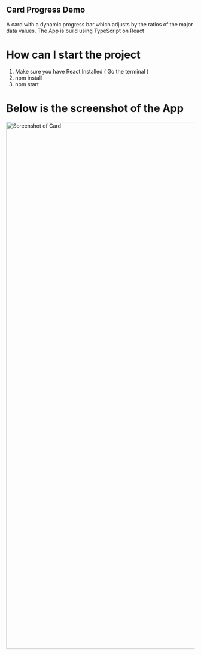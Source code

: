 ## Card Progress Demo
A card with a dynamic progress bar which adjusts by the ratios of the major data values.
The App is build using TypeScript on React

# How can I start the project
1.  Make sure you have React Installed ( Go the terminal )
2.  npm install
3.  npm start

# Below is the screenshot of the App
<img width="1409" alt="Screenshot of Card" src="https://user-images.githubusercontent.com/33931214/196685877-21db5cc6-a8f7-4e2f-837c-1a1707221dff.png">
